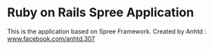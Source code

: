 
# Ruby on Rails Spree Application

This is the application based on Spree Framework.
Created by Anhtd : www.facebook.com/anhtd.307

